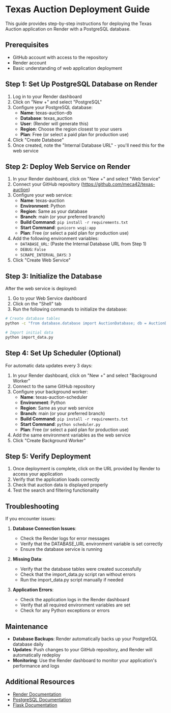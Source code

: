 # Texas Auction Deployment Guide

This guide provides step-by-step instructions for deploying the Texas Auction application on Render with a PostgreSQL database.

## Prerequisites

- GitHub account with access to the repository
- Render account
- Basic understanding of web application deployment

## Step 1: Set Up PostgreSQL Database on Render

1. Log in to your Render dashboard
2. Click on "New +" and select "PostgreSQL"
3. Configure your PostgreSQL database:
   - **Name**: texas-auction-db
   - **Database**: texas_auction
   - **User**: (Render will generate this)
   - **Region**: Choose the region closest to your users
   - **Plan**: Free (or select a paid plan for production use)
4. Click "Create Database"
5. Once created, note the "Internal Database URL" - you'll need this for the web service

## Step 2: Deploy Web Service on Render

1. In your Render dashboard, click on "New +" and select "Web Service"
2. Connect your GitHub repository (https://github.com/meca42/texas-auction)
3. Configure your web service:
   - **Name**: texas-auction
   - **Environment**: Python
   - **Region**: Same as your database
   - **Branch**: main (or your preferred branch)
   - **Build Command**: `pip install -r requirements.txt`
   - **Start Command**: `gunicorn wsgi:app`
   - **Plan**: Free (or select a paid plan for production use)
4. Add the following environment variables:
   - `DATABASE_URL`: (Paste the Internal Database URL from Step 1)
   - `DEBUG`: `False`
   - `SCRAPE_INTERVAL_DAYS`: `3`
5. Click "Create Web Service"

## Step 3: Initialize the Database

After the web service is deployed:

1. Go to your Web Service dashboard
2. Click on the "Shell" tab
3. Run the following commands to initialize the database:

```bash
# Create database tables
python -c "from database.database import AuctionDatabase; db = AuctionDatabase(); db.create_tables()"

# Import initial data
python import_data.py
```

## Step 4: Set Up Scheduler (Optional)

For automatic data updates every 3 days:

1. In your Render dashboard, click on "New +" and select "Background Worker"
2. Connect to the same GitHub repository
3. Configure your background worker:
   - **Name**: texas-auction-scheduler
   - **Environment**: Python
   - **Region**: Same as your web service
   - **Branch**: main (or your preferred branch)
   - **Build Command**: `pip install -r requirements.txt`
   - **Start Command**: `python scheduler.py`
   - **Plan**: Free (or select a paid plan for production use)
4. Add the same environment variables as the web service
5. Click "Create Background Worker"

## Step 5: Verify Deployment

1. Once deployment is complete, click on the URL provided by Render to access your application
2. Verify that the application loads correctly
3. Check that auction data is displayed properly
4. Test the search and filtering functionality

## Troubleshooting

If you encounter issues:

1. **Database Connection Issues**:
   - Check the Render logs for error messages
   - Verify that the DATABASE_URL environment variable is set correctly
   - Ensure the database service is running

2. **Missing Data**:
   - Verify that the database tables were created successfully
   - Check that the import_data.py script ran without errors
   - Run the import_data.py script manually if needed

3. **Application Errors**:
   - Check the application logs in the Render dashboard
   - Verify that all required environment variables are set
   - Check for any Python exceptions or errors

## Maintenance

- **Database Backups**: Render automatically backs up your PostgreSQL database daily
- **Updates**: Push changes to your GitHub repository, and Render will automatically redeploy
- **Monitoring**: Use the Render dashboard to monitor your application's performance and logs

## Additional Resources

- [Render Documentation](https://render.com/docs)
- [PostgreSQL Documentation](https://www.postgresql.org/docs/)
- [Flask Documentation](https://flask.palletsprojects.com/)
